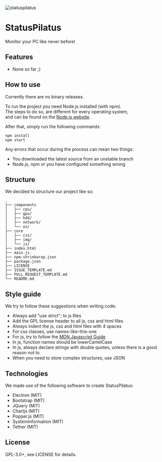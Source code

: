 ![statuspilatus](https://avatars1.githubusercontent.com/u/32306556)

# StatusPilatus

Monitor your PC like never before!

## Features

* None so far ;)

## How to use

Currently there are no binary releases.

To run the project you need Node.js installed (with npm).  
The steps to do so, are different for every operating system,  
and can be found on the [Node.js website](https://nodejs.org/en/).

After that, simply run the following commands:

```
npm install
npm start
```

Any errors that occur during the process can mean two things:

* You downloaded the latest source from an unstable branch
* Node.js, npm or you have configured something wrong

## Structure

We decided to structure our project like so:
```
.
├── components
│   ├── cpu/
│   ├── gpu/
│   ├── hdd/
│   ├── network/
│   └── os/
├── core
│   ├── css/
│   ├── img/
│   └── js/
├── index.html
├── main.js
├── npm-shrinkwrap.json
├── package.json
├── LICENSE
├── ISSUE_TEMPLATE.md
├── PULL_REQUEST_TEMPLATE.md
└── README.md
```

## Style guide

We try to follow these suggestions when writing code:

* Always add "use strict"; to js files
* Add the GPL license header to all js, css and html files
* Always indent the js, css and html files with 4 spaces
* For css classes, use names-like-this-one
* For js, try to follow the [MDN Javascript Guide](https://developer.mozilla.org/en-US/docs/Web/JavaScript/Guide)
* In js, function names should be lowerCamelCase
* In js, always declare strings with double quotes, unless there is a good reason not to
* When you need to store complex structures, use JSON

## Technologies

We made use of the following software to create StatusPilatus:

* Electron (MIT)
* Bootstrap (MIT)
* JQuery (MIT)
* Chartjs (MIT)
* Popper.js (MIT)
* Systeminformation (MIT)
* Tether (MIT)

## License

GPL-3.0+, see LICENSE for details.
